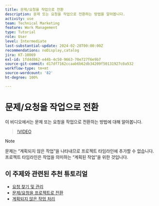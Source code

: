 ```yaml
---
title: 문제/요청을 작업으로 전환
description: 문제 또는 요청을 작업으로 전환하는 방법을 알아봅니다.
activity: use
team: Technical Marketing
feature: Work Management
type: Tutorial
role: User
level: Intermediate
last-substantial-update: 2024-02-28T00:00:00Z
recommendations: noDisplay,catalog
jira: KT-10069
exl-id: 1fd4d862-e44b-4c50-9663-70e727f6e9b7
source-git-commit: d17df7162ccaab6b62db34209f50131927c0a532
workflow-type: tm+mt
source-wordcount: '82'
ht-degree: 100%

---
```


# 문제/요청을 작업으로 전환

이 비디오에서는 문제 또는 요청을 작업으로 전환하는 방법에 대해 알아봅니다.

>[!VIDEO](https://video.tv.adobe.com/v/3427605/?quality=12&learn=on&enablevpops)

>[!NOTE]
>
>문제는 “계획되지 않은 작업”을 나타내므로 프로젝트 타임라인에 추가할 수 없습니다. 프로젝트 타임라인은 작업을 의미하는 “계획된 작업”을 위한 것입니다.

## 이 주제와 관련된 추천 튜토리얼

* [요청 찾기 및 관리](/help/manage-work/issues-requests/find-requests.md)
* [문제/요청을 프로젝트로 전환](/help/manage-work/issues-requests/create-a-project-from-a-request.md)
* [계획되지 않은 작업 처리](/help/manage-work/issues-requests/handle-unplanned-work.md)

